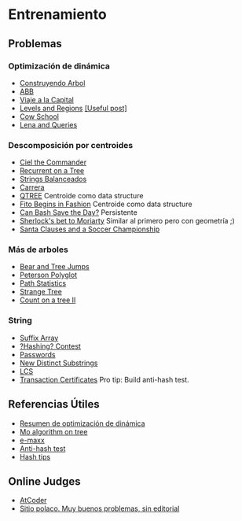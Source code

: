 # Entrenamiento

## Problemas

### Optimización de dinámica

+ [Construyendo Arbol](http://matcomgrader.com/problem/9135/construyendo-arbol/)
+ [ABB](http://matcomgrader.com/problem/5760/abb/)
+ [Viaje a la Capital](http://matcomgrader.com/problem/5779/viaje-a-la-capital/)
+ [Levels and Regions](http://codeforces.com/problemset/problem/674/C) [\[Useful post\]](http://codeforces.com/blog/entry/46693?locale=en)
+ [Cow School](http://coj.uci.cu/24h/problem.xhtml?pid=3905)
+ [Lena and Queries](http://codeforces.com/problemset/problem/678/F)


### Descomposición por centroides

+ [Ciel the Commander](http://codeforces.com/problemset/problem/321/C)
+ [Recurrent on a Tree](https://www.hackerrank.com/contests/w34/challenges/recurrent-on-tree)
+ [Strings Balanceados](http://matcomgrader.com/problem/9147/strings-balanceados/)
+ [Carrera](http://matcomgrader.com/problem/4501/carrera/)
+ [QTREE](http://www.spoj.com/problems/QTREE5/) Centroide como data structure
+ [Fito Begins in Fashion](http://coj.uci.cu/24h/problem.xhtml?pid=3744) Centroide como data
  structure
+ [Can Bash Save the Day?](http://codeforces.com/contest/757/problem/G) Persistente
+ [Sherlock's bet to Moriarty](http://codeforces.com/contest/776/problem/F) Similar al primero pero con geometría ;)
+ [Santa Clauses and a Soccer Championship](http://codeforces.com/contest/752/problem/F)

### Más de arboles

+ [Bear and Tree Jumps](http://codeforces.com/contest/790/problem/B)
+ [Peterson Polyglot](http://codeforces.com/problemset/problem/778/C)
+ [Path Statistics](https://www.hackerrank.com/contests/w34/challenges/path-statistics)
+ [Strange
  Tree](https://www.hackerrank.com/contests/openbracket-2017/challenges/special-path-on-a-strange-tree)
+ [Count on a tree II](http://www.spoj.com/problems/COT2/)

### String

+ [Suffix Array](http://www.spoj.com/problems/SARRAY/)
+ [?Hashing? Contest](https://a2oj.com/standings?ID=16362)
+ [Passwords](http://codeforces.com/gym/101174/submit/E)
+ [New Distinct Substrings](http://www.spoj.com/problems/SUBST1/)
+ [LCS](http://www.spoj.com/problems/LCS/)
+ [Transaction Certificates](https://www.hackerrank.com/contests/gs-codesprint/challenges/transaction-certificates) Pro tip: Build anti-hash test.

## Referencias Útiles

+ [Resumen de optimización de dinámica](http://codeforces.com/blog/entry/8219)
+ [Mo algorithm on tree](http://codeforces.com/blog/entry/43230)
+ [e-maxx](http://e-maxx.ru/algo/)
+ [Anti-hash test](http://codeforces.com/blog/entry/4898)
+ [Hash tips](http://rng-58.blogspot.mx/2017/02/hashing-and-probability-of-collision.html)

## Online Judges

+ [AtCoder](http://atcoder.jp)
+ [Sitio polaco. Muy buenos problemas, sin editorial](http://main.edu.pl)

